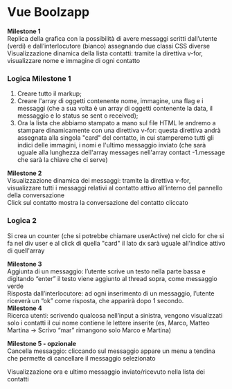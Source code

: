 Vue Boolzapp
===
<strong>Milestone 1</strong> <br>
Replica della grafica con la possibilità di avere messaggi scritti dall’utente (verdi) e dall’interlocutore (bianco) assegnando due classi CSS diverse
Visualizzazione dinamica della lista contatti: tramite la direttiva v-for, visualizzare nome e immagine di ogni contatto <br>

### Logica Milestone 1
1. Creare tutto il markup;
2. Creare l'array di oggetti contenente nome, immagine, una flag e i messaggi (che a sua volta è un array di oggetti contenente la data, il messaggio e lo status se sent o received);
3. Ora la lista che abbiamo stampato a mano sul file HTML le andremo a stampare dinamicamente con una direttiva v-for: questa direttiva andrà assegnata alla singola "card" del contatto, in cui stamperemo tutti gli indici delle immagini, i nomi e l'ultimo messaggio inviato (che sarà uguale alla lunghezza dell'array messages nell'array contact -1.message che sarà la chiave che ci serve)


<strong>Milestone 2</strong> <br>
Visualizzazione dinamica dei messaggi: tramite la direttiva v-for, visualizzare tutti i messaggi relativi al contatto attivo all’interno del pannello della conversazione <br>
Click sul contatto mostra la conversazione del contatto cliccato
### Logica 2
Si crea un counter (che si potrebbe chiamare userActive) nel ciclo for che si fa nel div user e al click di quella "card" il lato dx sarà uguale all'indice attivo di quell'array


<strong>Milestone 3</strong> <br>
Aggiunta di un messaggio: l’utente scrive un testo nella parte bassa e digitando “enter” il testo viene aggiunto al thread sopra, come messaggio verde <br>
Risposta dall’interlocutore: ad ogni inserimento di un messaggio, l’utente riceverà un “ok” come risposta, che apparirà dopo 1 secondo. <br>
<strong>Milestone 4</strong> <br>
Ricerca utenti: scrivendo qualcosa nell’input a sinistra, vengono visualizzati solo i contatti il cui nome contiene le lettere inserite (es, Marco, Matteo Martina -> Scrivo “mar” rimangono solo Marco e Martina) <br>

<strong>Milestone 5 - opzionale</strong> <br>
Cancella messaggio: cliccando sul messaggio appare un menu a tendina che permette di cancellare il messaggio selezionato

Visualizzazione ora e ultimo messaggio inviato/ricevuto nella lista dei contatti


